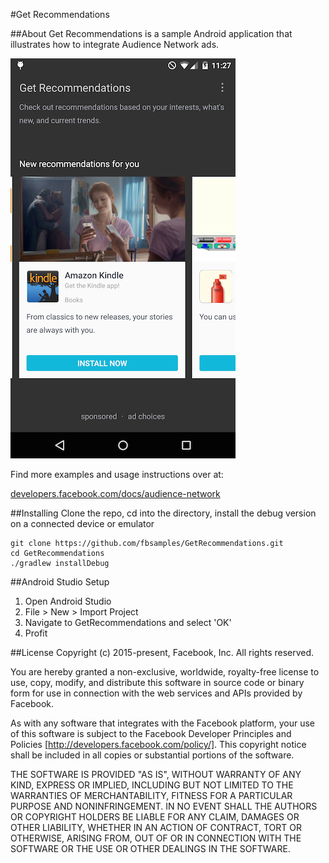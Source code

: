 #Get Recommendations

##About
Get Recommendations is a sample Android application that illustrates how to integrate Audience Network ads.

![Get Recommendations Screenshot](getrecommendations.png?raw=true "Get Recommendations Screenshot")

Find more examples and usage instructions over at:

[developers.facebook.com/docs/audience-network](https://developers.facebook.com/docs/audience-network)

##Installing
Clone the repo, cd into the directory, install the debug version on a connected device or emulator
```
git clone https://github.com/fbsamples/GetRecommendations.git
cd GetRecommendations
./gradlew installDebug
```

##Android Studio Setup
1. Open Android Studio
2. File > New > Import Project
3. Navigate to GetRecommendations and select 'OK'
4. Profit

##License
Copyright (c) 2015-present, Facebook, Inc. All rights reserved.

You are hereby granted a non-exclusive, worldwide, royalty-free license to use,
copy, modify, and distribute this software in source code or binary form for use
in connection with the web services and APIs provided by Facebook.

As with any software that integrates with the Facebook platform, your use of
this software is subject to the Facebook Developer Principles and Policies
[http://developers.facebook.com/policy/]. This copyright notice shall be
included in all copies or substantial portions of the software.

THE SOFTWARE IS PROVIDED "AS IS", WITHOUT WARRANTY OF ANY KIND, EXPRESS OR
IMPLIED, INCLUDING BUT NOT LIMITED TO THE WARRANTIES OF MERCHANTABILITY, FITNESS
FOR A PARTICULAR PURPOSE AND NONINFRINGEMENT. IN NO EVENT SHALL THE AUTHORS OR
COPYRIGHT HOLDERS BE LIABLE FOR ANY CLAIM, DAMAGES OR OTHER LIABILITY, WHETHER
IN AN ACTION OF CONTRACT, TORT OR OTHERWISE, ARISING FROM, OUT OF OR IN
CONNECTION WITH THE SOFTWARE OR THE USE OR OTHER DEALINGS IN THE SOFTWARE.